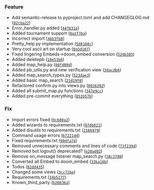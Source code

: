 ### Feature
* Add semantic-release to pyproject.toml and add CHANGEGLOG.md ([`02cba22`](https://github.com/tylovejoy/doombot/commit/02cba2264f5187429b634eb4de432a65fe748464))
* Error_handler.py added ([`447831e`](https://github.com/tylovejoy/doombot/commit/447831e5d92ec946ee4d263fbe409da417697dc3))
* Added tournament support ([`8a2f7ba`](https://github.com/tylovejoy/doombot/commit/8a2f7ba8ed38ecd2a667b2c6a36055249c8f32b2))
* Incorrect import ([`46b3fb8`](https://github.com/tylovejoy/doombot/commit/46b3fb8a3126373bd50ee0aabad7bb0a6f1a6aba))
* Pretty_help.py implementation ([`5d8168c`](https://github.com/tylovejoy/doombot/commit/5d8168c26640e7ca226aa15cd424c244408e2eff))
* Very cool ascii art on startup ([`0a5d107`](https://github.com/tylovejoy/doombot/commit/0a5d10782a98ae07af0c6e07c46631658df2699d))
* Fixed lingering Embeds->doom_embed conversion ([`524b305`](https://github.com/tylovejoy/doombot/commit/524b305a63a9973101421e86ae9d6aa3b225f1c6))
* Added deletepb ([`18e53b6`](https://github.com/tylovejoy/doombot/commit/18e53b6e402114a41ad3d7da2ac9eaf988b81e41))
* Added map_help.py ([`08fd09d`](https://github.com/tylovejoy/doombot/commit/08fd09d17227aa7a8d92480d17531268a450dfa0))
* Added pb_utils.py and new verification view ([`3dacdb6`](https://github.com/tylovejoy/doombot/commit/3dacdb6fcb5474edda42f229520a2fd3c88dfc42))
* Added map_search_types.py ([`523dae3`](https://github.com/tylovejoy/doombot/commit/523dae3ce80ca505ee626e1c26adfa825c52b625))
* Added basic map_search ([`21d19f0`](https://github.com/tylovejoy/doombot/commit/21d19f05c1a0658ec01304ef932f9ae7e78732bd))
* Refactored confirm.py into views.py ([`0936392`](https://github.com/tylovejoy/doombot/commit/09363923f6d82745fdb6093ff9ec50c7991f6309))
* Added all submit_map.py functions ([`347e9cc`](https://github.com/tylovejoy/doombot/commit/347e9ccd323366935e421084366114a521bdc131))
* Added pre-commit everything ([`852b57b`](https://github.com/tylovejoy/doombot/commit/852b57b755ffffc8ae5f63d565fa914b8bbabcd8))

### Fix
* Import errors fixed ([`0c680a2`](https://github.com/tylovejoy/doombot/commit/0c680a2abeab81a5a47a05e0a72d579fb24792b4))
* Added wizards to requirements.txt ([`97db621`](https://github.com/tylovejoy/doombot/commit/97db6211a79c6fc19f0f706ef76dea17fa1ba47e))
* Added disutils to requirements.txt ([`2166979`](https://github.com/tylovejoy/doombot/commit/21669795ade3389fdde6d20a829393fc888978f3))
* Command usage errors ([`6722144`](https://github.com/tylovejoy/doombot/commit/6722144a89a8cea608981e6d741e25025e9c72aa))
* Fixed requirements.txt ([`90dfa74`](https://github.com/tylovejoy/doombot/commit/90dfa7451c529010d08b744de0f9bc7486253ee7))
* Removed unnecessary comments and lines of code ([`73f239d`](https://github.com/tylovejoy/doombot/commit/73f239de27d33f58bba34de096c189ccb60494be))
* Removed bot.logout() deprecated? ([`e20ad02`](https://github.com/tylovejoy/doombot/commit/e20ad022efe5e6a64cfdf7cd787457432ebcba12))
* Remove on_message listener map_search.py ([`38c3780`](https://github.com/tylovejoy/doombot/commit/38c37804d5cbb8b0156fc69ece948fd66697934e))
* Converted all Embed to doom_embed ([`33ba16b`](https://github.com/tylovejoy/doombot/commit/33ba16b611e719c956421162d820e88f7277d39f))
* Todos ([`82dd435`](https://github.com/tylovejoy/doombot/commit/82dd4355f3bcc23e23a90a05c0f8d512a05e4f79))
* Changed some views ([`3cc72be`](https://github.com/tylovejoy/doombot/commit/3cc72bee7aaf3ba0779bce9d7e2732e6123cb5a0))
* Requirements.txt ([`34b5277`](https://github.com/tylovejoy/doombot/commit/34b52776222c4db787906993a028fe5525a380da))
* Known_third_party ([`b20836a`](https://github.com/tylovejoy/doombot/commit/b20836af3ca959f54d974fe38c97eecfa274c8ca))
